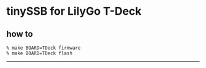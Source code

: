 # tinySSB for LilyGo T-Deck

## how to

```
% make BOARD=TDeck firmware
% make BOARD=TDeck flash
```

---